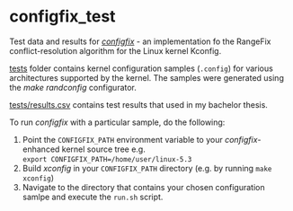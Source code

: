 # configfix_test

Test data and results for _[configfix](https://bitbucket.org/easelab/configfix)_ - an implementation fo the RangeFix conflict-resolution algorithm for the Linux kernel Kconfig.

[tests](./tests) folder contains kernel configuration samples (`.config`) for various architectures supported by the kernel.
The samples were generated using the _make randconfig_ configurator.

[tests/results.csv](./tests/results.csv) contains test results that used in my bachelor thesis.

To run _configfix_ with a particular sample, do the following:
1. Point the `CONFIGFIX_PATH` environment variable to your _configfix_-enhanced kernel source tree e.g.  
   `export CONFIGFIX_PATH=/home/user/linux-5.3`
2. Build _xconfig_ in your `CONFIGFIX_PATH` directory (e.g. by running `make xconfig`)
3. Navigate to the directory that contains your chosen configuration samlpe and execute the `run.sh` script.